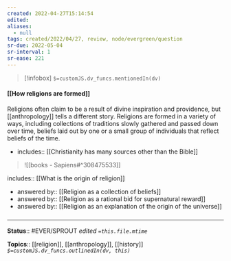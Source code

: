 ```yaml
---
created: 2022-04-27T15:14:54 
edited: 
aliases:
  - null
tags: created/2022/04/27, review, node/evergreen/question
sr-due: 2022-05-04
sr-interval: 1
sr-ease: 221
---
```

> [!infobox]
`$=customJS.dv_funcs.mentionedIn(dv)`

#### [[How religions are formed]]

Religions often claim to be a result of divine inspiration and providence, but [[anthropology]] tells a different story. 
Religions are formed in a variety of ways, including
collections of traditions slowly gathered and passed down over time,
beliefs laid out by one or a small group of individuals that reflect beliefs of the time.

- includes:: [[Christianity has many sources other than the Bible]]
> ![[books - Sapiens#^308475533]]

includes:: [[What is the origin of religion]]

- answered by:: [[Religion as a collection of beliefs]]
- answered by:: [[Religion as a rational bid for supernatural reward]]
- answered by:: [[Religion as an explanation of the origin of the universe]]

### <hr class="footnote"/>

**Status**:: #EVER/SPROUT
*edited `=this.file.mtime`*

**Topics**:: [[religion]], [[anthropology]], [[history]]
*`$=customJS.dv_funcs.outlinedIn(dv, this)`*
